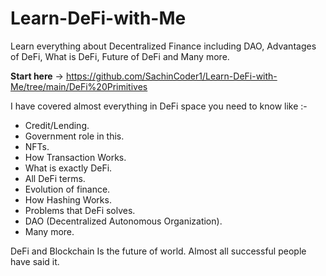 # Learn-DeFi-with-Me
Learn everything about Decentralized Finance including DAO, Advantages of DeFi, What is DeFi, Future of DeFi and Many more.

**Start here** -> https://github.com/SachinCoder1/Learn-DeFi-with-Me/tree/main/DeFi%20Primitives



I have covered almost everything in DeFi space you need to know like :-
 - Credit/Lending.
 - Government role in this.
 - NFTs.
 - How Transaction Works.
 - What is exactly DeFi.
 - All DeFi terms.
 - Evolution of finance.
 - How Hashing Works.
 - Problems that DeFi solves.
 - DAO (Decentralized Autonomous Organization).
 - Many more.
 
 
DeFi and Blockchain Is the future of world. Almost all successful people have said it. 
